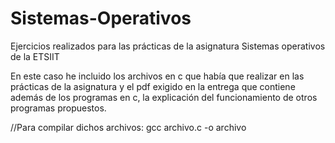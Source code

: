 # Sistemas-Operativos
Ejercicios realizados para las prácticas de la asignatura Sistemas operativos de la ETSIIT

En este caso he incluido los archivos en c que había que realizar en las prácticas de la asignatura y el pdf exigido en la entrega que contiene además de los programas en c, la explicación del funcionamiento de otros programas propuestos.

//Para compilar dichos archivos: gcc archivo.c -o archivo
